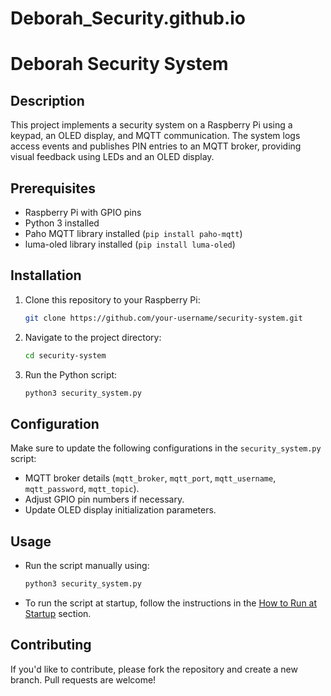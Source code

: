 # Deborah_Security.github.io
# Deborah Security System

## Description

This project implements a security system on a Raspberry Pi using a keypad, an OLED display, and MQTT communication. The system logs access events and publishes PIN entries to an MQTT broker, providing visual feedback using LEDs and an OLED display.

## Prerequisites

- Raspberry Pi with GPIO pins
- Python 3 installed
- Paho MQTT library installed (`pip install paho-mqtt`)
- luma-oled library installed (`pip install luma-oled`)

## Installation

1. Clone this repository to your Raspberry Pi:

    ```bash
    git clone https://github.com/your-username/security-system.git
    ```

2. Navigate to the project directory:

    ```bash
    cd security-system
    ```

3. Run the Python script:

    ```bash
    python3 security_system.py
    ```

## Configuration

Make sure to update the following configurations in the `security_system.py` script:

- MQTT broker details (`mqtt_broker`, `mqtt_port`, `mqtt_username`, `mqtt_password`, `mqtt_topic`).
- Adjust GPIO pin numbers if necessary.
- Update OLED display initialization parameters.

## Usage

- Run the script manually using:

    ```bash
    python3 security_system.py
    ```

- To run the script at startup, follow the instructions in the [How to Run at Startup](#how-to-run-at-startup) section.


## Contributing

If you'd like to contribute, please fork the repository and create a new branch. Pull requests are welcome!
